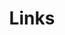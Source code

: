 ---
layout: Links
title: Links
links:
  - title: 组件库
    items:
      - sitename: Vuetify
        url: https://vuetifyjs.com/zh-Hans/
        img: /img/links/vuetify.png
        desc: Material样式的Vue UI组件
      - sitename: Oh, Vue Icons!
        url: https://oh-vue-icons.netlify.app
        img: /img/links/icon.svg
        desc: Vue 图标组件
  
  - title: VuePress 主题
    items:
      - sitename: Gungnir
        url: https://vuepress-theme-gungnir.vercel.app/zh/docs/
        img: /img/links/gungnir.svg
        desc: ⭐⭐⭐⭐⭐
      - sitename: Hope
        url: https://vuepress-theme-hope.github.io/zh/
        img: /img/links/hope.svg
        desc: ⭐⭐⭐⭐
      - sitename: reco
        url: https://vuepress-theme-reco.recoluan.com/
        img: /img/links/reco.png
        desc: ⭐⭐⭐⭐
      - sitename: vdoing
        url: https://doc.xugaoyi.com/
        img: /img/links/vdoing.png
        desc: ⭐⭐⭐⭐
      - sitename: yur
        url: https://github.com/cnguu/vuepress-theme-yur/
        img: /img/links/yur.png
        desc: ⭐⭐⭐

  - title: 资源推荐
    items:
      - sitename: IT Book
        url: https://github.com/XiangLinPro/IT_book
        img: /img/links/IT-book.png
        desc: 程序员必修内功，上千本各类编程书籍

      - sitename: Docker 教程
        url: https://vuepress.mirror.docker-practice.com/
        img: /img/links/docker-learning.png
        desc: Docker 从入门到实践
---